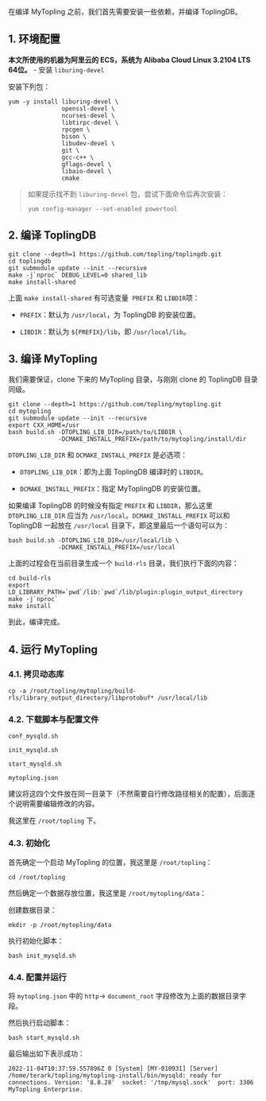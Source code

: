 在编译 MyTopling 之前，我们首先需要安装一些依赖，并编译 ToplingDB。

## 1. 环境配置

**本文所使用的机器为阿里云的 ECS，系统为 Alibaba Cloud Linux 3.2104 LTS 64位。**
\-
安装 `liburing-devel`

安装下列包：

```shell
yum -y install liburing-devel \
               openssl-devel \
               ncurses-devel \
               libtirpc-devel \
               rpcgen \
               bison \
               libudev-devel \
               git \
               gcc-c++ \
               gflags-devel \
               libaio-devel \
               cmake
```

> 如果提示找不到 `liburing-devel` 包，尝试下面命令后再次安装：
>
> `yum config-manager --set-enabled powertool`

## 2. 编译 ToplingDB

```shell
git clone --depth=1 https://github.com/topling/toplingdb.git
cd toplingdb
git submodule update --init --recursive
make -j`nproc` DEBUG_LEVEL=0 shared_lib
make install-shared
```

上面 `make install-shared` 有可选变量  `PREFIX` 和 `LIBDIR`项：

- `PREFIX`：默认为 `/usr/local`，为 ToplingDB 的安装位置。
  
- `LIBDIR`：默认为 `${PREFIX}/lib`，即 `/usr/local/lib`。

## 3. 编译 MyTopling

我们需要保证，clone 下来的 MyTopling 目录，与刚刚 clone 的 ToplingDB 目录同级。

```shell
git clone --depth=1 https://github.com/topling/mytopling.git
cd mytopling
git submodule update --init --recursive
export CXX_HOME=/usr
bash build.sh -DTOPLING_LIB_DIR=/path/to/LIBDIR \
              -DCMAKE_INSTALL_PREFIX=/path/to/mytopling/install/dir
```

`DTOPLING_LIB_DIR` 和 `DCMAKE_INSTALL_PREFIX` 是必选项：

- `DTOPLING_LIB_DIR`：即为上面 ToplingDB 编译时的 `LIBDIR`。
  
- `DCMAKE_INSTALL_PREFIX`：指定 MyToplingDB 的安装位置。

如果编译 ToplingDB 的时候没有指定 `PREFIX` 和 `LIBDIR`，那么这里 `DTOPLING_LIB_DIR` 应当为 `/usr/local`。`DCMAKE_INSTALL_PREFIX` 可以和 ToplingDB 一起放在 `/usr/local` 目录下，即这里最后一个语句可以为：

```shell
bash build.sh -DTOPLING_LIB_DIR=/usr/local/lib \
              -DCMAKE_INSTALL_PREFIX=/usr/local
```

上面的过程会在当前目录生成一个 `build-rls` 目录，我们执行下面的内容：

```shell
cd build-rls
export LD_LIBRARY_PATH=`pwd`/lib:`pwd`/lib/plugin:plugin_output_directory
make -j`nproc`
make install
```

到此，编译完成。



## 4. 运行 MyTopling

### 4.1. 拷贝动态库

```
cp -a /root/topling/mytopling/build-rls/library_output_directory/libprotobuf* /usr/local/lib
```

### 4.2. 下载脚本与配置文件



`conf_mysqld.sh`

`init_mysqld.sh`

`start_mysqld.sh`

`mytopling.json`



建议将这四个文件放在同一目录下（不然需要自行修改路径相关的配置），后面逐个说明需要编辑修改的内容。

我这里在 `/root/topling` 下。



### 4.3. 初始化



首先确定一个启动 MyTopling 的位置，我这里是 `/root/topling`：

```
cd /root/topling
```

然后确定一个数据存放位置，我这里是 `/root/mytopling/data`：

创建数据目录：

```shell
mkdir -p /root/mytopling/data
```

执行初始化脚本：

```shell
bash init_mysqld.sh
```



### 4.4. 配置并运行



将 `mytopling.json` 中的 `http`-> `document_root` 字段修改为上面的数据目录字段。

然后执行启动脚本：

```shell
bash start_mysqld.sh
```



最后输出如下表示成功：

```
2022-11-04T10:37:59.557896Z 0 [System] [MY-010931] [Server] /home/terark/topling/mytopling-install/bin/mysqld: ready for connections. Version: '8.0.28'  socket: '/tmp/mysql.sock'  port: 3306  MyTopling Enterprise.
```














